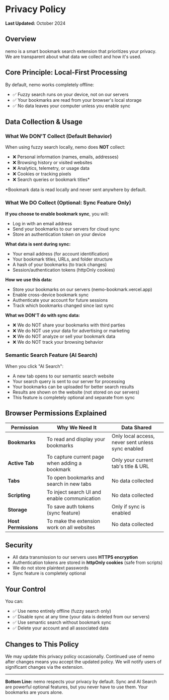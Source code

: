# Privacy Policy

**Last Updated:** October 2024

## Overview

nemo is a smart bookmark search extension that prioritizes your privacy. We are transparent about what data we collect and how it's used.

## Core Principle: Local-First Processing

By default, nemo works completely offline:
- ✅ Fuzzy search runs on your device, not on our servers
- ✅ Your bookmarks are read from your browser's local storage
- ✅ No data leaves your computer unless you enable sync

## Data Collection & Usage

### What We DON'T Collect (Default Behavior)
When using fuzzy search locally, nemo does **NOT** collect:
- ❌ Personal information (names, emails, addresses)
- ❌ Browsing history or visited websites
- ❌ Analytics, telemetry, or usage data
- ❌ Cookies or tracking pixels
- ❌ Search queries or bookmark titles*

*Bookmark data is read locally and never sent anywhere by default.

### What We DO Collect (Optional: Sync Feature Only)

**If you choose to enable bookmark sync**, you will:
- Log in with an email address
- Send your bookmarks to our servers for cloud sync
- Store an authentication token on your device

**What data is sent during sync:**
- Your email address (for account identification)
- Your bookmark titles, URLs, and folder structure
- A hash of your bookmarks (to track changes)
- Session/authentication tokens (httpOnly cookies)

**How we use this data:**
- Store your bookmarks on our servers (nemo-bookmark.vercel.app)
- Enable cross-device bookmark sync
- Authenticate your account for future sessions
- Track which bookmarks changed since last sync

**What we DON'T do with sync data:**
- ❌ We do NOT share your bookmarks with third parties
- ❌ We do NOT use your data for advertising or marketing
- ❌ We do NOT analyze or sell your bookmark data
- ❌ We do NOT track your browsing behavior

### Semantic Search Feature (AI Search)

When you click "AI Search":
- A new tab opens to our semantic search website
- Your search query is sent to our server for processing
- Your bookmarks can be uploaded for better search results
- Results are shown on the website (not stored on our servers)
- This feature is completely optional and separate from sync

## Browser Permissions Explained

| Permission | Why We Need It | Data Shared |
|------------|---|---|
| **Bookmarks** | To read and display your bookmarks | Only local access, never sent unless sync enabled |
| **Active Tab** | To capture current page when adding a bookmark | Only your current tab's title & URL |
| **Tabs** | To open bookmarks and search in new tabs | No data collected |
| **Scripting** | To inject search UI and enable communication | No data collected |
| **Storage** | To save auth tokens (sync feature) | Only if sync is enabled |
| **Host Permissions** | To make the extension work on all websites | No data collected |

## Security

- All data transmission to our servers uses **HTTPS encryption**
- Authentication tokens are stored in **httpOnly cookies** (safe from scripts)
- We do not store plaintext passwords
- Sync feature is completely optional

## Your Control

You can:
- ✅ Use nemo entirely offline (fuzzy search only)
- ✅ Disable sync at any time (your data is deleted from our servers)
- ✅ Use semantic search without bookmark sync
- ✅ Delete your account and all associated data

## Changes to This Policy

We may update this privacy policy occasionally. Continued use of nemo after changes means you accept the updated policy. We will notify users of significant changes via the extension.

---

**Bottom Line:** nemo respects your privacy by default. Sync and AI Search are powerful optional features, but you never have to use them. Your bookmarks are yours alone.
